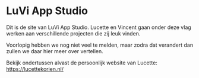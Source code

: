 # LuVi App Studio

Dit is de site van LuVi App Studio. Lucette en Vincent gaan onder deze vlag werken aan verschillende projecten die zij leuk vinden.

Voorlopig hebben we nog niet veel te melden, maar zodra dat verandert dan zullen we daar hier meer over vertellen.

Bekijk ondertussen alvast de persoonlijk website van Lucette: https://lucettekorien.nl/
